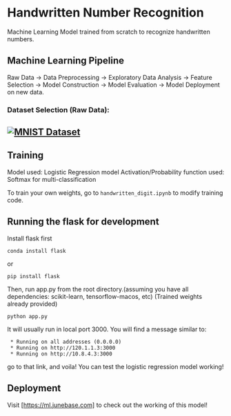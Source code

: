 # Handwritten Number Recognition
Machine Learning Model trained from scratch to recognize handwritten numbers.

## Machine Learning Pipeline
Raw Data -> Data Preprocessing -> Exploratory Data Analysis -> Feature Selection -> Model Construction -> Model Evaluation -> Model Deployment on new data.

### Dataset Selection (Raw Data):
[![MNIST Dataset](https://img.shields.io/badge/MNIST-Dataset-blue?style=flat&logo=readthedocs)](https://docs.ultralytics.com/datasets/classify/mnist/)
---

## Training
Model used: Logistic Regression model
Activation/Probability function used: Softmax for multi-classification

To train your own weights, go to `handwritten_digit.ipynb` to modify training code. 

## Running the flask for development
Install flask first
```
conda install flask
```
or
```
pip install flask
```

Then, run app.py from the root directory.(assuming you have all dependencies: scikit-learn, tensorflow-macos, etc)
(Trained weights already provided)
```
python app.py
```

It will usually run in local port 3000. You will find a message similar to:
```
 * Running on all addresses (0.0.0.0)
 * Running on http://120.1.1.3:3000
 * Running on http://10.8.4.3:3000
```
go to that link, and voila! You can test the logistic regression model working!

## Deployment
Visit [https://ml.junebase.com] to check out the working of this model!

